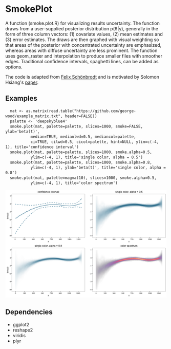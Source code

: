 # SmokePlot

A function (smoke.plot.R) for visualizing results uncertainty. The function draws from a user-supplied posterior distribution p(θ|y), generally in the form of three column vectors: (1) covariate values, (2) mean estimates and (3) error estimates. The draws are then graphed with visual weighting so that areas of the posterior with concentrated uncertainty are emphasized, whereas areas with diffuse uncertainty are less prominent. The function uses geom_raster and interpolation to produce smaller files with smoother edges. Traditional confidence intervals, spaghetti lines, can be added as options.

The code is adapted from [Felix Schönbrodt](http://www.nicebread.de/visually-weighted-watercolor-plots-new-variants-please-vote/) and is motivated by Solomon Hsiang's [paper](http://papers.ssrn.com/sol3/papers.cfm?abstract_id=2265501).

## Examples
```
  mat <- as.matrix(read.table("https://github.com/george-wood/example_matrix.txt", header=FALSE))
  palette <- 'deepskyblue4'
  smoke.plot(mat, palette=palette, slices=1000, smoke=FALSE, ylab='beta(t)',
           median=TRUE, medianlwd=0.5, mediancol=palette, 
           ci=TRUE, cilwd=0.5, cicol=palette, hint=NULL, ylim=c(-4, 1), title='confidence interval')
  smoke.plot(mat, palette=palette, slices=1000, smoke.alpha=0.5,
           ylim=c(-4, 1), title='single color, alpha = 0.5')
  smoke.plot(mat, palette=palette, slices=1000, smoke.alpha=0.8,
           ylim=c(-4, 1), ylab='beta(t)', title='single color, alpha = 0.8')
  smoke.plot(mat, palette=magma(10), slices=1000, smoke.alpha=0.5,
           ylim=c(-4, 1), title='color spectrum')
```
![Ex1](/img/smoke_plots.png)

## Dependencies

* ggplot2
* reshape2
* viridis
* plyr
